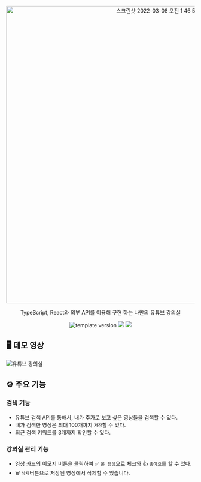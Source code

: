 <p align="middle">
  <img width="792" alt="스크린샷 2022-03-08 오전 1 46 58" src="https://user-images.githubusercontent.com/39365737/157079071-1b2b436d-c44d-42a8-8ab4-339cd591a067.png">
</p>
<p align="middle">TypeScript, React와 외부 API를 이용해 구현 하는 나만의 유튜브 강의실</p>
<p align="middle">
  <img src="https://img.shields.io/badge/version-1.0.0-blue?style=flat-square" alt="template version"/>
  <img src="https://img.shields.io/badge/language-Typescript-blue.svg?style=flat-square"/>
  <img src="https://img.shields.io/badge/language-React-cyan.svg?style=flat-square"/>
</p>

##  🖥️ 데모 영상
![유튜브 강의실](https://user-images.githubusercontent.com/39365737/157286534-13f41ea8-9fab-4f4f-abdb-378241246d21.gif)


##  ⚙ 주요 기능

### 검색 기능

- 유튜브 검색 API를 통해서, 내가 추가로 보고 싶은 영상들을 검색할 수 있다.
- 내가 검색한 영상은 최대 100개까지 `저장`할 수 있다.
- 최근 검색 키워드를 3개까지 확인할 수 있다.

### 강의실 관리 기능
- 영상 카드의 이모지 버튼을 클릭하여 ✅ `본 영상`으로 체크와 👍 `좋아요`를 할 수 있다. 
- 🗑️ `삭제`버튼으로 저장된 영상에서 삭제할 수 있습니다.

<br>
